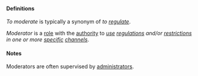 #### Definitions

*To moderate* is typically a synonym of *to [regulate](https://github.com/gcassel/Modular-Organization-Terminology/blob/master/terms/regulate.md)*.

*Moderator* is a [role](https://github.com/gcassel/Modular-Organization-Terminology/blob/master/terms/role.md) with the [authority](https://github.com/gcassel/Modular-Organization-Terminology/blob/master/terms/authority.md) to *[use](https://github.com/gcassel/Modular-Organization-Terminology/blob/master/terms/use.md) [regulations](https://github.com/gcassel/Modular-Organization-Terminology/blob/master/terms/regulate.md) and/or [restrictions](https://github.com/gcassel/Modular-Organization-Terminology/blob/master/terms/restrict.md) in one or more [specific](https://github.com/gcassel/Modular-Organization-Terminology/blob/master/terms/specific.md) [channels](https://github.com/gcassel/Modular-Organization-Terminology/blob/master/terms/channel.md)*.

#### Notes
Moderators are often supervised by [administrators](https://github.com/gcassel/Modular-Organization-Terminology/blob/master/terms/administrate.md).
